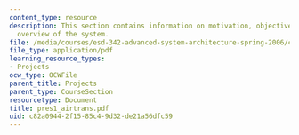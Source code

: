 ```yaml
---
content_type: resource
description: This section contains information on motivation, objective of the project,
  overview of the system.
file: /media/courses/esd-342-advanced-system-architecture-spring-2006/c82a09442f1585c49d32de21a56dfc59_pres1_airtrans.pdf
file_type: application/pdf
learning_resource_types:
- Projects
ocw_type: OCWFile
parent_title: Projects
parent_type: CourseSection
resourcetype: Document
title: pres1_airtrans.pdf
uid: c82a0944-2f15-85c4-9d32-de21a56dfc59
---
```

